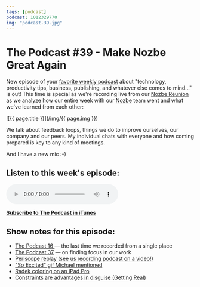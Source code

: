 ```yaml
---
tags: [podcast]
podcast: 1012329770
img: "podcast-39.jpg"
---
```


# The Podcast #39 - Make Nozbe Great Again

New episode of your [favorite weekly podcast][p] about "technology, productivity tips, business, publishing, and whatever else comes to mind..." is out! This time is special as we're recording live from our [Nozbe Reunion](https://sliwinski.com/present) as we analyze how our entire week with our [Nozbe][n] team went and what we've learned from each other:

<!--More-->

![{{ page.title }}](/img/{{ page.img }})

We talk about feedback loops, things we do to improve ourselves, our company and our peers. My individual chats with everyone and how coming prepared is key to any kind of meetings.

And I have a new mic :-)

## Listen to this week's episode:

<audio controls>
<source src="https://files.nozbe.com/podcast/039.mp3" type="audio/mpeg">
</audio>

**[Subscribe to The Podcast in iTunes][i]**

## Show notes for this episode:

  * [The Podcast 16 ](/podcast-16)— the last time we recorded from a single place
  * [The Podcast 37](/podcast-37) — on finding focus in our work
  * [Periscope replay (see us recording podcast on a video!)](https://katch.me/MSliwinski/v/25b11c79-0d2a-353d-88e1-3de171cfdf02)
  * ["So Excited" gif Michael mentioned](http://rmem.es/SoExcited.gif)
  * [Radek coloring on an iPad Pro](https://twitter.com/sobolowy/status/710206130614620160)
  * [Constraints are advantages in disguise (Getting Real)](https://gettingreal.37signals.com/ch03_Embrace_Constraints.php)

[e]: /podcast-39
[p]: /podcast
[n]: https://nozbe.com/?a=mike
[r]: https://michael.gratis/radex
[i]: https://michael.gratis/thepodcast